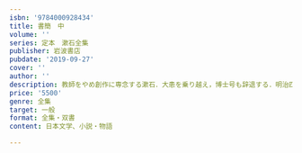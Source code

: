 ```yaml
---
isbn: '9784000928434'
title: 書簡　中
volume: ''
series: 定本　漱石全集
publisher: 岩波書店
pubdate: '2019-09-27'
cover: ''
author: ''
description: 教師をやめ創作に専念する漱石．大患を乗り越え，博士号も辞退する．明治四十年から大正元年まで．
price: '5500'
genre: 全集
target: 一般
format: 全集・双書
content: 日本文学、小説・物語

---
```


